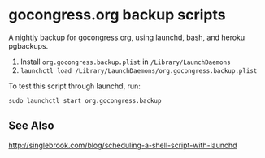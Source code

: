gocongress.org backup scripts
====

A nightly backup for gocongress.org, using launchd, bash, and
heroku pgbackups.

1. Install `org.gocongress.backup.plist` in `/Library/LaunchDaemons`
1. `launchctl load /Library/LaunchDaemons/org.gocongress.backup.plist`

To test this script through launchd, run:

    sudo launchctl start org.gocongress.backup

See Also
----

http://singlebrook.com/blog/scheduling-a-shell-script-with-launchd
